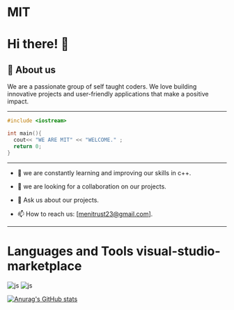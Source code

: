 # MIT

# Hi there! 👋

## 🚀 About us

We are a passionate group of self taught coders. We love building innovative projects and user-friendly applications that make a positive impact.


---

```c++
#include <iostream>

int main(){
  cout<< "WE ARE MIT" << "WELCOME." ;
  return 0;
}
```

---


- 🌱 we are constantly learning and improving our skills in c++.


- 👯 we are looking for a collaboration on our projects.


- 💬 Ask us about our projects.


- 📫 How to reach us: [menitrust23@gmail.com].


---

# Languages and Tools  visual-studio-marketplace

![js](https://img.shields.io/badge/C++-blue?logo=Cplusplus)  ![js](https://img.shields.io/badge/C++-blue?logo=visualstudio)  


   


[![Anurag's GitHub stats](https://github-readme-stats.vercel.app/api?username=MenITrust)](https://github.com/MenITrust/github-readme-stats)
